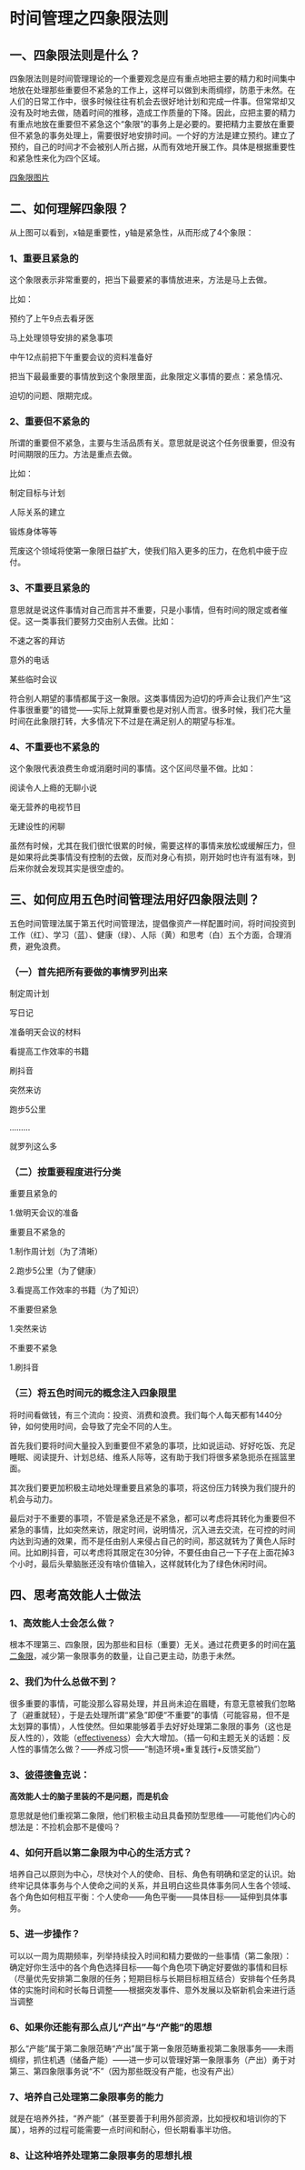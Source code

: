 # 时间管理之四象限法则


## **一、四象限法则是什么？**

四象限法则是时间管理理论的一个重要观念是应有重点地把主要的精力和时间集中地放在处理那些重要但不紧急的工作上，这样可以做到未雨绸缪，防患于未然。在人们的日常工作中，很多时候往往有机会去很好地计划和完成一件事。但常常却又没有及时地去做，随着时间的推移，造成工作质量的下降。因此，应把主要的精力有重点地放在重要但不紧急这个“象限”的事务上是必要的。要把精力主要放在重要但不紧急的事务处理上，需要很好地安排时间。一个好的方法是建立预约。建立了预约，自己的时间才不会被别人所占据，从而有效地开展工作。具体是根据重要性和紧急性来化为四个区域。


[四象限图片]("https://pic4.zhimg.com/v2-8ed327c94082dee7f4a122fe985ff83f_r.jpg")

## **二、如何理解四象限？**

从上图可以看到，x轴是重要性，y轴是紧急性，从而形成了4个象限：

### 1、重要且紧急的

这个象限表示非常重要的，把当下最要紧的事情放进来，方法是马上去做。

比如：

预约了上午9点去看牙医

马上处理领导安排的紧急事项

中午12点前把下午重要会议的资料准备好

把当下最最重要的事情放到这个象限里面，此象限定义事情的要点：紧急情况、

迫切的问题、限期完成。

### 2、重要但不紧急的

所谓的重要但不紧急，主要与生活品质有关。意思就是说这个任务很重要，但没有时间期限的压力。方法是重点去做。

比如：

制定目标与计划

人际关系的建立

锻炼身体等等

荒废这个领域将使第一象限日益扩大，使我们陷入更多的压力，在危机中疲于应付。

### 3、不重要且紧急的

意思就是说这件事情对自己而言并不重要，只是小事情，但有时间的限定或者催促。这一类事我们要努力交由别人去做。比如：

不速之客的拜访

意外的电话

某些临时会议

符合别人期望的事情都属于这一象限。这类事情因为迫切的呼声会让我们产生“这件事很重要”的错觉——实际上就算重要也是对别人而言。很多时候，我们花大量时间在此象限打转，大多情况下不过是在满足别人的期望与标准。

### 4、不重要也不紧急的

这个象限代表浪费生命或消磨时间的事情。这个区间尽量不做。比如：

阅读令人上瘾的无聊小说

毫无营养的电视节目

无建设性的闲聊

虽然有时候，尤其在我们很忙很累的时候，需要这样的事情来放松或缓解压力，但是如果将此类事情没有控制的去做，反而对身心有损，刚开始时也许有滋有味，到后来你就会发现其实是很空虚的。

## **三、如何应用五色时间管理法用好四象限法则？**

五色时间管理法属于第五代时间管理法，提倡像资产一样配置时间，将时间投资到工作（红）、学习（蓝）、健康（绿）、人际（黄）和思考（白）五个方面，合理消费，避免浪费。

### **（一）首先把所有要做的事情罗列出来**

制定周计划

写日记

准备明天会议的材料

看提高工作效率的书籍

刷抖音

突然来访

跑步5公里

………

就罗列这么多

### **（二）按重要程度进行分类**

重要且紧急的

1.做明天会议的准备

重要且不紧急的

1.制作周计划（为了清晰）

2.跑步5公里（为了健康）

3.看提高工作效率的书籍（为了知识）

不重要但紧急

1.突然来访

不重要不紧急

1.刷抖音

### **（三）将五色时间元的概念注入四象限里**

将时间看做钱，有三个流向：投资、消费和浪费。我们每个人每天都有1440分钟，如何使用时间，会导致了完全不同的人生。

首先我们要将时间大量投入到重要但不紧急的事项，比如说运动、好好吃饭、充足睡眠、阅读提升、计划总结、维系人际等，这有助于我们将很多紧急扼杀在摇篮里面。

其次我们要更加积极主动地处理重要且紧急的事项，将这份压力转换为我们提升的机会与动力。

最后对于不重要的事项，不管是紧急还是不紧急，都可以考虑将其转化为重要但不紧急的事情，比如突然来访，限定时间，说明情况，沉入进去交流，在可控的时间内达到沟通的效果，而不是任由别人来侵占自己的时间，那这就转为了黄色人际时间。比如刷抖音，可以考虑将其限定在30分钟，不要任由自己一下子在上面花掉3个小时，最后头晕脑胀还没有啥价值输入，这样就转化为了绿色休闲时间。

## 四、思考高效能人士做法

### 1、高效能人士会怎么做？

根本不理第三、四象限，因为那些和目标（重要）无关。通过花费更多的时间在[第二象限](https://www.zhihu.com/search?q=第二象限&search_source=Entity&hybrid_search_source=Entity&hybrid_search_extra={"sourceType"%3A"answer"%2C"sourceId"%3A2493623816})，减少第一象限事务的数量，让自己更主动，防患于未然。

### 2、我们为什么总做不到？

很多重要的事情，可能没那么容易处理，并且尚未迫在眉睫，有意无意被我们忽略了（避重就轻），于是去处理所谓“紧急”即便“不重要”的事情（可能容易，但不是太划算的事情），人性使然。但如果能够着手去好好处理第二象限的事务（这也是反人性的），效能（[effectiveness](https://www.zhihu.com/search?q=effectiveness&search_source=Entity&hybrid_search_source=Entity&hybrid_search_extra={"sourceType"%3A"answer"%2C"sourceId"%3A2493623816})）会大大增加。（插一句和主题无关的话题：反人性的事情怎么做？——养成习惯——“制造环境+重复践行+反馈奖励”）

### 3、[彼得德鲁克](https://www.zhihu.com/search?q=彼得德鲁克&search_source=Entity&hybrid_search_source=Entity&hybrid_search_extra={"sourceType"%3A"answer"%2C"sourceId"%3A2493623816})说：

**高效能人士的脑子里装的不是问题，而是机会**

意思就是他们重视第二象限，他们积极主动且具备预防型思维——可能他们内心的想法是：不捡机会那不是傻吗？

### 4、如何开启以第二象限为中心的生活方式？

培养自己以原则为中心，尽快对个人的使命、目标、角色有明确和坚定的认识。始终牢记具体事务与个人使命之间的关系，并且明白这些具体事务同人生各个领域、各个角色如何相互平衡：个人使命——角色平衡——具体目标——延伸到具体事务。

### 5、进一步操作？

可以以一周为周期频率，列举持续投入时间和精力要做的一些事情（第二象限）：确定好你生活中的各个角色选择目标——每个角色项下确定好要做的事情和目标（尽量优先安排第二象限的任务；短期目标与长期目标相互结合）安排每个任务具体的实施时间和时长每日调整——根据突发事件、意外发展以及崭新机会来进行适当调整

### 6、如果你还能有那么点儿“产出”与“产能”的思想

那么“产能”属于第二象限范畴“产出”属于第一象限范畴重视第二象限事务——未雨绸缪，抓住机遇（储备产能）——进一步可以管理好第一象限事务（产出）勇于对第三、第四象限事务说“不”（因为那些既没有产能，也没有产出）

### 7、培养自己处理第二象限事务的能力

就是在培养外挂，“养产能”（甚至要善于利用外部资源，比如授权和培训你的下属），培养的过程可能需要一点时间和耐心，但长期看事半功倍。

### 8、让这种培养处理第二象限事务的思想扎根
